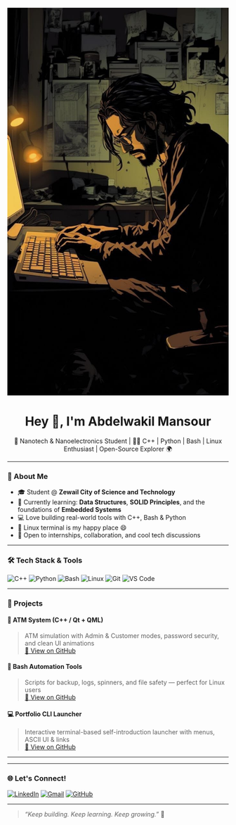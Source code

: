 <p align="center">
  <img src="https://raw.githubusercontent.com/abdelwakil-mansour/abdelwakil-mansour/main/photo.jpg" alt="Banner">
</p>

<h1 align="center">Hey 👋, I'm Abdelwakil Mansour</h1>
<p align="center">
  🚀 Nanotech & Nanoelectronics Student | 👨‍💻 C++ | Python | Bash | Linux Enthusiast | Open-Source Explorer 🌍
</p>

---

### 🧠 About Me
- 🎓 Student @ **Zewail City of Science and Technology**
- 🌱 Currently learning: **Data Structures**, **SOLID Principles**, and the foundations of **Embedded Systems**
- 💻 Love building real-world tools with C++, Bash & Python
- 🐧 Linux terminal is my happy place 😄
- 🔭 Open to internships, collaboration, and cool tech discussions

---

### 🛠️ Tech Stack & Tools
![C++](https://img.shields.io/badge/-C++-00599C?style=flat-square&logo=c%2B%2B&logoColor=white)
![Python](https://img.shields.io/badge/-Python-3776AB?style=flat-square&logo=python&logoColor=white)
![Bash](https://img.shields.io/badge/-Bash-4EAA25?style=flat-square&logo=gnubash&logoColor=white)
![Linux](https://img.shields.io/badge/-Linux-FCC624?style=flat-square&logo=linux&logoColor=black)
![Git](https://img.shields.io/badge/-Git-F05032?style=flat-square&logo=git&logoColor=white)
![VS Code](https://img.shields.io/badge/-VSCode-007ACC?style=flat-square&logo=visual-studio-code&logoColor=white)
<!--![Qt](https://img.shields.io/badge/-Qt-41CD52?style=flat-square&logo=qt&logoColor=white)-->

---

### 🚀 Projects

#### 🏦 ATM System (C++ / Qt + QML)
> ATM simulation with Admin & Customer modes, password security, and clean UI animations  
[🔗 View on GitHub](https://github.com/yourusername/atm-system)

#### 🐚 Bash Automation Tools
> Scripts for backup, logs, spinners, and file safety — perfect for Linux users  
[🔗 View on GitHub](https://github.com/yourusername/bash-scripts)

#### 💻 Portfolio CLI Launcher
> Interactive terminal-based self-introduction launcher with menus, ASCII UI & links  
[🔗 View on GitHub](https://github.com/yourusername/portfolio-cli)

---

<!--!### 📈 GitHub Stats

<p align="center">
  <img src="https://github-readme-stats.vercel.app/api?username=yourusername&show_icons=true&theme=tokyonight" height="180" />
  <img src="https://github-readme-stats.vercel.app/api/top-langs/?username=yourusername&layout=compact&theme=tokyonight" height="180" />
</p>
-->
---

### 🌐 Let's Connect!
[![LinkedIn](https://img.shields.io/badge/-LinkedIn-0077B5?style=flat-square&logo=linkedin&logoColor=white)](https://linkedin.com/in/abdelwakil-mansour)
[![Gmail](https://img.shields.io/badge/-Gmail-D14836?style=flat-square&logo=gmail&logoColor=white)](mailto:s-abdelwakil.abdelwakil@zewailcity.edu.eg)
[![GitHub](https://img.shields.io/badge/-GitHub-181717?style=flat-square&logo=github&logoColor=white)](https://github.com/abdelwakil-mansour)

---

> *“Keep building. Keep learning. Keep growing.”* 🚀



